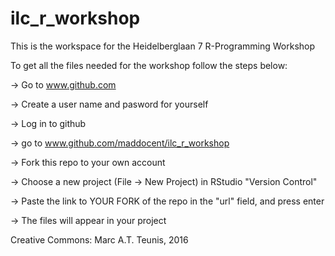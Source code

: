 # ilc_r_workshop

This is the workspace for the Heidelberglaan 7 R-Programming Workshop

To get all the files needed for the workshop follow the steps below:

 -> Go to www.github.com

 -> Create a user name and pasword for yourself

 -> Log in to github

 -> go to www.github.com/maddocent/ilc_r_workshop

 -> Fork this repo to your own account

 -> Choose a new project (File -> New Project) in RStudio "Version Control"

 -> Paste the link to YOUR FORK of the repo in the "url" field, and press enter 

 -> The files will appear in your project

Creative Commons: Marc A.T. Teunis, 2016
